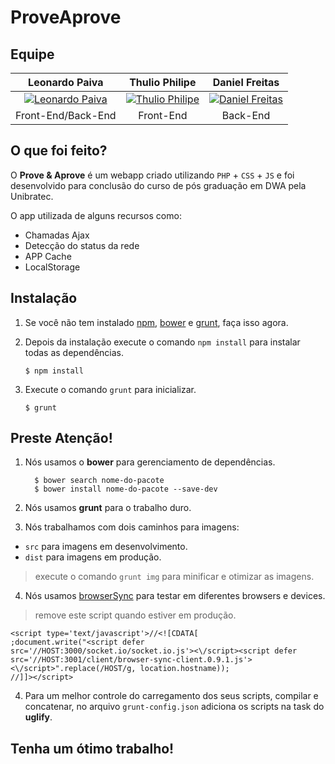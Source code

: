 # ProveAprove

## Equipe

Leonardo Paiva | Thulio Philipe | Daniel Freitas
:------------:  |  :-------------:  |  :-------------:
<a href="https://github.com/leonardopaiva">![Leonardo Paiva](https://avatars.githubusercontent.com/u/6975831?v=3&s=128)</a> | <a href="https://github.com/thulioph">![Thulio Philipe](https://avatars2.githubusercontent.com/u/2343288?v=3&s=128)</a> | <a href="https://www.facebook.com/daniel.freitassatierf">![Daniel Freitas](https://fbcdn-profile-a.akamaihd.net/hprofile-ak-xpf1/v/t1.0-1/p160x160/1925090_878411402183922_3742662771100211456_n.jpg?oh=fba82fb8d02eb4eea562734142018036&oe=55379FE9&__gda__=1430685062_c1dcc862f93ffda02d5e115e38742537)</a>
Front-End/Back-End | Front-End | Back-End

## O que foi feito?

O **Prove & Aprove** é um webapp criado utilizando `PHP` + `CSS` + `JS` e foi desenvolvido para conclusão do curso de pós graduação em DWA pela Unibratec.

O app utilizada de alguns recursos como:
 - Chamadas Ajax
 - Detecção do status da rede
 - APP Cache
 - LocalStorage

## Instalação

1. Se você não tem instalado [npm](http://npmjs.org), [bower](http://bower.io) e [grunt](http://gruntjs.com/), faça isso agora.

2. Depois da instalação execute o comando `npm install` para instalar todas as dependências.

    ```
    $ npm install
    ```

3. Execute o comando `grunt` para inicializar.

    ```
    $ grunt
    ```

## Preste Atenção!

1. Nós usamos o **bower** para gerenciamento de dependências.

    ```
      $ bower search nome-do-pacote
      $ bower install nome-do-pacote --save-dev
    ```

2. Nós usamos **grunt** para o trabalho duro.

3. Nós trabalhamos com dois caminhos para imagens:

* `src` para imagens em desenvolvimento.
* `dist` para imagens em produção.

> execute o comando `grunt img` para minificar e otimizar as imagens.

4. Nós usamos [browserSync](http://www.browsersync.io/) para testar em diferentes browsers e devices.

> remove este script quando estiver em produção.

    <script type='text/javascript'>//<![CDATA[
    ;document.write("<script defer src='//HOST:3000/socket.io/socket.io.js'><\/script><script defer src='//HOST:3001/client/browser-sync-client.0.9.1.js'><\/script>".replace(/HOST/g, location.hostname));
    //]]></script>

4. Para um melhor controle do carregamento dos seus scripts, compilar e concatenar, no arquivo `grunt-config.json` adiciona os scripts na task do **uglify**.

## Tenha um ótimo trabalho!
